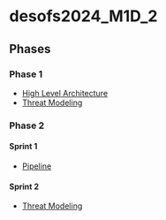 # desofs2024_M1D_2


## Phases

### Phase 1

- [High Level Architecture](../docs/Architecture.md)
- [Threat Modeling](../docs/AbuseCasesTestPlanning/ThreatModeling.md)

### Phase 2

#### Sprint 1
- [Pipeline](../docs/Pipeline.md)

#### Sprint 2
- [Threat Modeling](../docs/AbuseCasesTestPlanning/ThreatModeling.md)